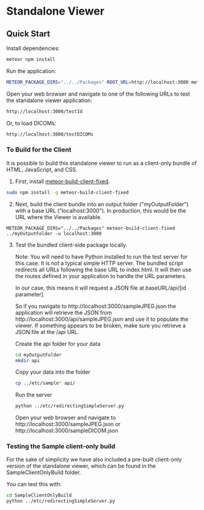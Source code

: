 # Standalone Viewer

## Quick Start

Install dependencies:

```bash
meteor npm install
```

Run the application:

```bash
METEOR_PACKAGE_DIRS="../../Packages" ROOT_URL=http://localhost:3000 meteor
```

Open your web browser and navigate to one of the following URLs to test the standalone viewer application:

```bash
http://localhost:3000/testId
```

Or, to load DICOMs:
```bash
http://localhost:3000/testDICOMs
```

### To Build for the Client

It is possible to build this standalone viewer to run as a client-only bundle of HTML, JavaScript, and CSS.

1. First, install [meteor-build-client-fixed](https://github.com/brettg2/meteor-build-client/).

  ````bash
  sudo npm install -g meteor-build-client-fixed
  ````

2. Next, build the client bundle into an output folder ("myOutputFolder") with a base URL ("localhost:3000"). In production, this would be the URL where the Viewer is available.

  ````
  METEOR_PACKAGE_DIRS="../../Packages" meteor-build-client-fixed ../myOutputFolder -u localhost:3000
  ````


3. Test the bundled client-side package locally.

    Note: You will need to have Python installed to run the test server for this case. It is not a typical simple HTTP server. The bundled script redirects all URLs following the base URL to index.html. It will then use the routes defined in your application to handle the URL parameters.

    In our case, this means it will request a JSON file at baseURL/api/[id parameter].

    So if you navigate to http://localhost:3000/sampleJPEG.json the application will retrieve the JSON from http://localhost:3000/api/sampleJPEG.json and use it to populate the viewer. If something appears to be broken, make sure you retrieve a JSON file at the /api URL.


    Create the api folder for your data

    ````bash
    cd myOutputFolder
    mkdir api
    ````

    Copy your data into the folder

    ````bash
    cp ../etc/sample* api/
    ````

    Run the server

    ```` bash
    python ../etc/redirectingSimpleServer.py
    ````

    Open your web browser and navigate to http://localhost:3000/sampleJPEG.json or http://localhost:3000/sampleDICOM.json


### Testing the Sample client-only build
For the sake of simplicity we have also included a pre-built client-only version of the standalone viewer, which can be found in the SampleClientOnlyBuild folder.

You can test this with:

  ```` bash
  cd SampleClientOnlyBuild
  python ../etc/redirectingSimpleServer.py
  ````
